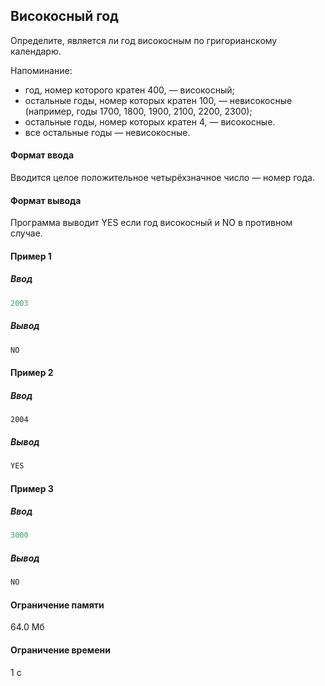 ## Високосный год ##

Определите, является ли год високосным по григорианскому календарю.

Напоминание:
- год, номер которого кратен 400, — високосный;
- остальные годы, номер которых кратен 100, — невисокосные (например, годы 1700, 1800, 1900, 2100, 2200, 2300);
- остальные годы, номер которых кратен 4, — високосные.
- все остальные годы — невисокосные.

#### Формат ввода ####

Вводится целое положительное четырёхзначное число — номер года.
#### Формат вывода ####

Программа выводит YES если год високосный и NO в противном случае.
#### Пример 1 ####
##### Ввод #####
```cpp
2003
```
##### Вывод #####
```cpp
NO
```
#### Пример 2 ####
##### Ввод #####
```
2004
```
##### Вывод #####
```cpp
YES
```
#### Пример 3 ####
##### Ввод #####
```cpp
3000
```
##### Вывод #####
```cpp
NO
```
#### Ограничение памяти ####
64.0 Мб
#### Ограничение времени ####
1 с
